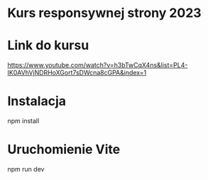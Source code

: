 # Kurs responsywnej strony 2023

# Link do kursu

https://www.youtube.com/watch?v=h3bTwCqX4ns&list=PL4-IK0AVhVjNDRHoXGort7sDWcna8cGPA&index=1

# Instalacja

npm install

# Uruchomienie Vite

npm run dev
